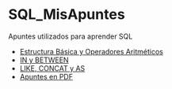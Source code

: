 # SQL_MisApuntes
 Apuntes utilizados para aprender SQL
- [Estructura Básica y Operadores Aritméticos](Estructura_y_OperacionesArit/)
- [IN y BETWEEN](IN_y_BETWEEN/)
- [LIKE, CONCAT y AS](LIKE_CONCAT_y_AS/)
- [Apuntes en PDF](ApuntesPDF/)

